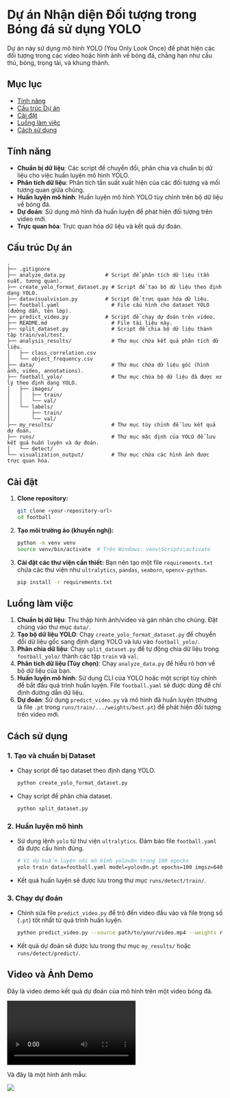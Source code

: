 # Dự án Nhận diện Đối tượng trong Bóng đá sử dụng YOLO

Dự án này sử dụng mô hình YOLO (You Only Look Once) để phát hiện các đối tượng trong các video hoặc hình ảnh về bóng đá, chẳng hạn như cầu thủ, bóng, trọng tài, và khung thành.

## Mục lục

- [Tính năng](#tính-năng)
- [Cấu trúc Dự án](#cấu-trúc-dự-án)
- [Cài đặt](#cài-đặt)
- [Luồng làm việc](#luồng-làm-việc)
- [Cách sử dụng](#cách-sử-dụng)

## Tính năng

-   **Chuẩn bị dữ liệu**: Các script để chuyển đổi, phân chia và chuẩn bị dữ liệu cho việc huấn luyện mô hình YOLO.
-   **Phân tích dữ liệu**: Phân tích tần suất xuất hiện của các đối tượng và mối tương quan giữa chúng.
-   **Huấn luyện mô hình**: Huấn luyện mô hình YOLO tùy chỉnh trên bộ dữ liệu về bóng đá.
-   **Dự đoán**: Sử dụng mô hình đã huấn luyện để phát hiện đối tượng trên video mới.
-   **Trực quan hóa**: Trực quan hóa dữ liệu và kết quả dự đoán.

## Cấu trúc Dự án

```
.
├── .gitignore
├── analyze_data.py             # Script để phân tích dữ liệu (tần suất, tương quan).
├── create_yolo_format_dataset.py # Script để tạo bộ dữ liệu theo định dạng YOLO.
├── datavisualvision.py         # Script để trực quan hóa dữ liệu.
├── football.yaml                 # File cấu hình cho dataset YOLO (đường dẫn, tên lớp).
├── predict_video.py            # Script để chạy dự đoán trên video.
├── README.md                     # File tài liệu này.
├── split_dataset.py              # Script để chia bộ dữ liệu thành tập train/val/test.
├── analysis_results/             # Thư mục chứa kết quả phân tích dữ liệu.
│   ├── class_correlation.csv
│   └── object_frequency.csv
├── data/                         # Thư mục chứa dữ liệu gốc (hình ảnh, video, annotations).
├── football_yolo/                # Thư mục chứa bộ dữ liệu đã được xử lý theo định dạng YOLO.
│   ├── images/
│   │   ├── train/
│   │   └── val/
│   └── labels/
│       ├── train/
│       └── val/
├── my_results/                   # Thư mục tùy chỉnh để lưu kết quả dự đoán.
├── runs/                         # Thư mục mặc định của YOLO để lưu kết quả huấn luyện và dự đoán.
│   └── detect/
└── visualization_output/         # Thư mục chứa các hình ảnh được trực quan hóa.
```

## Cài đặt

1.  **Clone repository:**
    ```bash
    git clone <your-repository-url>
    cd football
    ```

2.  **Tạo môi trường ảo (khuyến nghị):**
    ```bash
    python -m venv venv
    source venv/bin/activate  # Trên Windows: venv\Scripts\activate
    ```

3.  **Cài đặt các thư viện cần thiết:**
    Bạn nên tạo một file `requirements.txt` chứa các thư viện như `ultralytics`, `pandas`, `seaborn`, `opencv-python`.
    ```bash
    pip install -r requirements.txt
    ```

## Luồng làm việc

1.  **Chuẩn bị dữ liệu**: Thu thập hình ảnh/video và gán nhãn cho chúng. Đặt chúng vào thư mục `data/`.
2.  **Tạo bộ dữ liệu YOLO**: Chạy `create_yolo_format_dataset.py` để chuyển đổi dữ liệu gốc sang định dạng YOLO và lưu vào `football_yolo/`.
3.  **Phân chia dữ liệu**: Chạy `split_dataset.py` để tự động chia dữ liệu trong `football_yolo/` thành các tập `train` và `val`.
4.  **Phân tích dữ liệu (Tùy chọn)**: Chạy `analyze_data.py` để hiểu rõ hơn về bộ dữ liệu của bạn.
5.  **Huấn luyện mô hình**: Sử dụng CLI của YOLO hoặc một script tùy chỉnh để bắt đầu quá trình huấn luyện. File `football.yaml` sẽ được dùng để chỉ định đường dẫn dữ liệu.
6.  **Dự đoán**: Sử dụng `predict_video.py` và mô hình đã huấn luyện (thường là file `.pt` trong `runs/train/.../weights/best.pt`) để phát hiện đối tượng trên video mới.

## Cách sử dụng

### 1. Tạo và chuẩn bị Dataset

-   Chạy script để tạo dataset theo định dạng YOLO.
    ```bash
    python create_yolo_format_dataset.py
    ```
-   Chạy script để phân chia dataset.
    ```bash
    python split_dataset.py
    ```

### 2. Huấn luyện mô hình

-   Sử dụng lệnh `yolo` từ thư viện `ultralytics`. Đảm bảo file `football.yaml` đã được cấu hình đúng.
    ```bash
    # Ví dụ huấn luyện với mô hình yolov8n trong 100 epochs
    yolo train data=football.yaml model=yolov8n.pt epochs=100 imgsz=640
    ```
-   Kết quả huấn luyện sẽ được lưu trong thư mục `runs/detect/train/`.

### 3. Chạy dự đoán

-   Chỉnh sửa file `predict_video.py` để trỏ đến video đầu vào và file trọng số (`.pt`) tốt nhất từ quá trình huấn luyện.
    ```bash
    python predict_video.py --source path/to/your/video.mp4 --weights runs/detect/train/weights/best.pt
    ```
-   Kết quả dự đoán sẽ được lưu trong thư mục `my_results/` hoặc `runs/detect/predict/`.

## Video và Ảnh Demo

Đây là video demo kết quả dự đoán của mô hình trên một video bóng đá.

<video controls>
  <source src="video/YOLOv8%20Prediction%202025-10-23%2022-22-58.mp4" type="video/mp4">
  Your browser does not support the video tag.
</video>

Và đây là một hình ảnh mẫu:

<img src="video/image.png">
</img>
